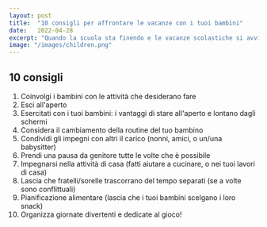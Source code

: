 ```yaml
---
layout: post
title:  "10 consigli per affrontare le vacanze con i tuoi bambini"
date:   2022-04-28
excerpt: "Quando la scuola sta finendo e le vacanze scolastiche si avvicinano, iniziano delle domande che tutti i genitori si porgono"
image: "/images/children.png"
---
```


## 10 consigli


1. Coinvolgi i bambini con le attività che desiderano fare
2. Esci all'aperto
3. Esercitati con i tuoi bambini: i vantaggi di stare all'aperto e lontano dagli schermi
4. Considera il cambiamento della routine del tuo bambino
5. Condividi gli impegni con altri il carico (nonni, amici, o un/una babysitter)
6. Prendi una pausa da genitore tutte le volte che è possibile
7. Impegnarsi nella attività di casa (fatti aiutare a cucinare, o nei tuoi lavori di casa)
8. Lascia che fratelli/sorelle trascorrano del tempo separati (se a volte sono conflittuali)
9. Pianificazione alimentare (lascia che i tuoi bambini scelgano i loro snack)
10. Organizza giornate divertenti e dedicate al gioco!